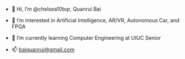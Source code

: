 - 👋 Hi, I’m @chelsea10bqr, Quanrui Bai
- 👀 I’m interested in Artificial Intelligence, AR/VR, Autonomous Car, and FPGA
- 🌱 I’m currently learning Computer Engineering at UIUC Senior

- 📫 baiquanrui@gmail.com


